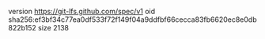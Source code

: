 version https://git-lfs.github.com/spec/v1
oid sha256:ef3bf34c77ea0df533f72f149f04a9ddfbf66cecca83fb6620ec8e0db822b152
size 2138
